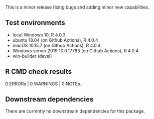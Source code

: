 This is a minor release fixing bugs and adding minor new capabilities.

## Test environments
* local Windows 10, R 4.0.3
* ubuntu 18.04 (on Github Actions), R 4.0.4
* macOS 10.15.7 (on Github Actions), R 4.0.4
* Windows server 2019 10.0.17763 (on Github Actions), R 4.0.4
* win-builder (devel)

## R CMD check results
0 ERRORs | 0 WARNINGS | 0 NOTEs.

## Downstream dependencies
There are currently no downstream dependencies for this package.

